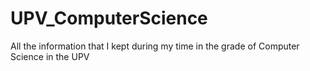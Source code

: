 # UPV_ComputerScience
All the information that I kept during my time in the grade of Computer Science in the UPV
